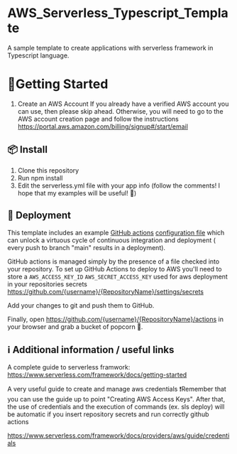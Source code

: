 # AWS_Serverless_Typescript_Template

A sample template to create applications with serverless framework in Typescript language.

# 🚩Getting Started
1. Create an AWS Account
If you already have a verified AWS account you can use, then please skip ahead. 
Otherwise, you will need to go to the AWS account creation page and follow the instructions
https://portal.aws.amazon.com/billing/signup#/start/email

## 📦 Install
1. Clone this repository
2. Run npm install
3. Edit the serverless.yml file with your app info (follow the comments! I hope that my examples will be useful! 🌻)


## 🛵 Deployment

This template includes an example [GitHub actions](https://github.com/features/actions) [configuration file](.github/workflows/main.yml) which can unlock a virtuous cycle of continuous integration and deployment
( every push to branch "main" results in a deployment).

GitHub actions is managed simply by the presence of a file checked into your repository. To set up GitHub Actions to deploy to AWS you'll need to store a `AWS_ACCESS_KEY_ID` `AWS_SECRET_ACCESS_KEY` used for aws deployment in your repositories secrets https://github.com/{username}/{RepositoryName}/settings/secrets

Add your changes to git and push them to GitHub.

Finally, open https://github.com/{username}/{RepositoryName}/actions in your browser and grab a bucket of popcorn 🍿.

## ℹ️  Additional information / useful links
A complete guide to serverless framwork:
https://www.serverless.com/framework/docs/getting-started

A very useful guide to create and manage aws credentials 
❗️Remember that you can use the guide up to point "Creating AWS Access Keys".
After that, the use of credentials and the execution of commands (ex. sls deploy) 
will be automatic if you insert repository secrets and run correctly github actions

https://www.serverless.com/framework/docs/providers/aws/guide/credentials
